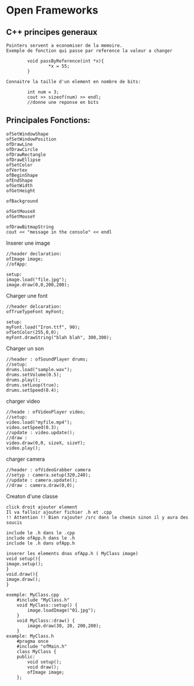 # Open Frameworks

## C++ principes generaux

	Pointers servent a economiser de la memoire. 
	Exemple de fonction qui passe par reference la valeur a changer

			void passByReference(int *x){
					*x = 55;	
			}

	Connaitre la taille d'un element en nombre de bits:

			int num = 3;
			cout >> sizeof(num) >> endl; 
			//donne une reponse en bits




## Principales Fonctions:

	ofSetWindowShape
	ofSetWindowPosition
	ofDrawLine
	ofDrawCircle
	ofDrawRectangle
	ofDrawEllipse
	ofSetColor
	ofVertex
	ofBeginShape
	ofEndShape
	ofGetWidth
	ofGetHeight
	
	ofBackground
	
	ofGetMouseX
	ofGetMouseY
	
	ofDrawBitmapString
	cout << "message in the console" << endl
	
Inserer une image

	//header declaration:
	ofImage image;
	//ofApp:
	
	setup:
	image.load("file.jpg");
	image.draw(0,0,200,200);
	
Charger une font
	
	//header delcaration:
	ofTrueTypeFont myFont;
	
	setup:
	myFont.load("Iron.ttf", 90);
	ofSetColor(255,0,0);
	myFont.drawString("blah blah", 300,300);
	
Charger un son

	//header : ofSoundPlayer drums;
	//setup:
	drums.load("sample.wav");
	drums.setVolume(0.5);
	drums.play();
	drums.setLoop(true);
	drums.setSpeed(0.4);
	
charger video

	//heade : ofVideoPlayer video;
	//setup:
	video.load("myfile.mp4");
	video.setSpeed(0.3);
	//update : video.update();
	//draw : 
	video.draw(0,0, sizeX, sizeY);
	video.play();
	
charger camera

	//header : ofVideoGrabber camera
	//setyp : camera.setup(320,240);
	//update : camera.update();
	//draw : camera.draw(0,0);
	
Creaton d'une classe
	
	click droit ajouter element
	Il va falloir ajouter fichier .h et .cpp 
	!! Attention !! Bien rajouter /src dans le chemin sinon il y aura des soucis
	
	include le .h dans le .cpp
	include ofApp.h dans le .h
	include le .h dans ofApp.h
	
	inserer les elements dnas ofApp.h ( MyClass image)
	void setup(){
	image.setup();
	}
	void.draw(){
	image.draw();
	}
	
	exemple: MyClass.cpp
		#include "MyClass.h"
		void MyClass::setup() {
			image.loadImage("01.jpg");
		}
		void MyClass::draw() {
			image.draw(30, 20, 200,200);
		}
	example: MyClass.h
		#pragma once
		#include "ofMain.h"
		class MyClass {
		public:
			void setup();
			void draw();
			ofImage image;
		};

